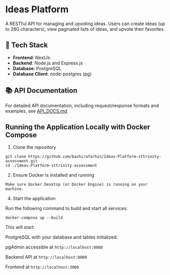 # Ideas Platform

A RESTful API for managing and upvoting ideas. Users can create ideas (up to 280 characters), view paginated lists of ideas, and upvote their favorites.

## 🚀 Tech Stack

- **Frontend**: NextJs
- **Backend**: Node.js and Express.js
- **Database**: PostgreSQL
- **Database Client**: node-postgres (pg)

## 📚 API Documentation

For detailed API documentation, including request/response formats and examples, see [API_DOCS.md](./API_DOCS.md)

## Running the Application Locally with Docker Compose

1. Clone the repository
```
git clone https://github.com/bashirafarhin/Ideas-Platform-sttrinity-assessment.git
cd ./Ideas-Platform-sttrinity-assessment
```

2. Ensure Docker is installed and running
```
Make sure Docker Desktop (or Docker Engine) is running on your machine.
```

4. Start the application

Run the following command to build and start all services:
```
docker-compose up --build
```

This will start:

PostgreSQL with your database and tables initialized.

pgAdmin accessible at ```http://localhost:8080```

Backend API at ```http://localhost:8000```

Frontend at ```http://localhost:3000```